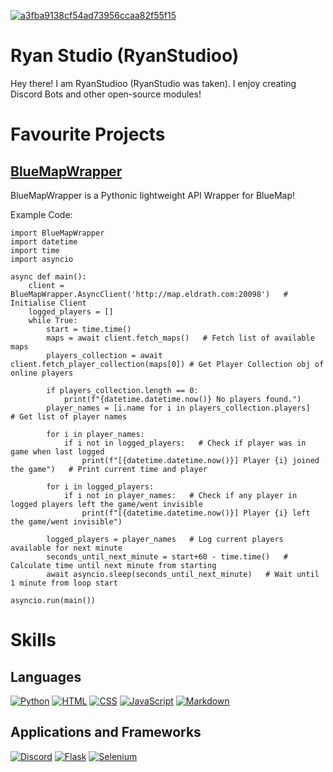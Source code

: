 <a href="https://ibb.co/DgQvdJBc"><img src="https://i.ibb.co/DgQvdJBc/a3fba9138cf54ad73956ccaa82f55f15.jpg" alt="a3fba9138cf54ad73956ccaa82f55f15" border="0"></a>

# Ryan Studio (RyanStudioo)
Hey there! I am RyanStudioo (RyanStudio was taken). I enjoy creating Discord Bots and other open-source modules!

# Favourite Projects

## [BlueMapWrapper](https://github.com/RyanStudioo/BlueMapWrapper)
BlueMapWrapper is a Pythonic lightweight API Wrapper for BlueMap!

Example Code:
~~~
import BlueMapWrapper
import datetime
import time
import asyncio

async def main():
    client = BlueMapWrapper.AsyncClient('http://map.eldrath.com:20098')   # Initialise Client
    logged_players = []
    while True:
        start = time.time()
        maps = await client.fetch_maps()   # Fetch list of available maps
        players_collection = await client.fetch_player_collection(maps[0]) # Get Player Collection obj of online players

        if players_collection.length == 0:
            print(f"{datetime.datetime.now()} No players found.")
        player_names = [i.name for i in players_collection.players]   # Get list of player names

        for i in player_names:
            if i not in logged_players:   # Check if player was in game when last logged
                print(f"[{datetime.datetime.now()}] Player {i} joined the game")   # Print current time and player

        for i in logged_players:
            if i not in player_names:   # Check if any player in logged players left the game/went invisible
                print(f"[{datetime.datetime.now()}] Player {i} left the game/went invisible")

        logged_players = player_names   # Log current players available for next minute
        seconds_until_next_minute = start+60 - time.time()   # Calculate time until next minute from starting
        await asyncio.sleep(seconds_until_next_minute)   # Wait until 1 minute from loop start

asyncio.run(main())
~~~



# Skills

## Languages 
[![Python](https://skillicons.dev/icons?i=py)](https://python.org)
[![HTML](https://skillicons.dev/icons?i=html)](https://html.com/)
[![CSS](https://skillicons.dev/icons?i=css)](https://devdocs.io/css/)
[![JavaScript](https://skillicons.dev/icons?i=js)](https://www.javascript.com/)
[![Markdown](https://skillicons.dev/icons?i=md)](https://www.markdownguide.org/)

## Applications and Frameworks
[![Discord](https://skillicons.dev/icons?i=discord)](https://www.discord.com)
[![Flask](https://skillicons.dev/icons?i=flask)](https://flask.palletsprojects.com/en/stable)
[![Selenium](https://skillicons.dev/icons?i=selenium)](https://www.selenium.dev/)

